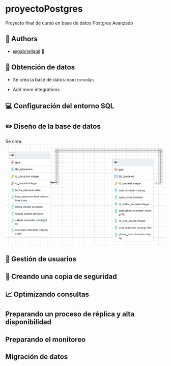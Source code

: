 # proyectoPostgres
Proyecto final de curso en base de datos Postgres Avanzado

## 👧 Authors

- [@gabriellagii](https://www.github.com/gabriellagii) 🌻

## 📝 Obtención de datos

- Se crea la base de datos: `monitoreoGps`

- Add more integrations

## 💻 Configuración del entorno SQL

## ✏️ Diseño de la base de datos

Se crea 
![Entidad-Relacion](imagenes/entidad_relacion.PNG)

## 👨 Gestión de usuarios

## 🔐 Creando una copia de seguridad

## 📈 Optimizando consultas

## Preparando un proceso de réplica y alta disponibilidad

## Preparando el monitoreo

## Migración de datos
